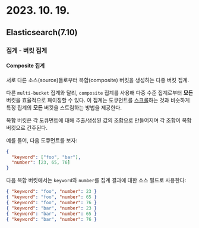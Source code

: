 # 2023. 10. 19.

## Elasticsearch(7.10)

### 집계 - 버킷 집계

#### Composite 집계

서로 다른 소스(source)들로부터 복합(composite) 버킷을 생성하는 다중 버킷 집계.

다른 `multi-bucket` 집계와 달리, `composite` 집계를 사용해 다중 수준 집계로부터 **모든** 버킷을 효율적으로 페이징할 수 있다. 이 집계는 도큐먼트를 [스크롤][scroll]하는 것과 비슷하게 특정 집계의 **모든** 버킷을 스트림하는 방법을 제공한다.

복합 버킷은 각 도큐먼트에 대해 추출/생성된 값의 조합으로 만들어지며 각 조합이 복합 버킷으로 간주된다.

예를 들어, 다음 도큐먼트를 보자:

```json
{
  "keyword": ["foo", "bar"],
  "number": [23, 65, 76]
}
```

다음 복합 버킷에서는 `keyword`와 `number`를 집계 결과에 대한 소스 필드로 사용한다:

```json
{ "keyword": "foo", "number": 23 }
{ "keyword": "foo", "number": 65 }
{ "keyword": "foo", "number": 76 }
{ "keyword": "bar", "number": 23 }
{ "keyword": "bar", "number": 65 }
{ "keyword": "bar", "number": 76 }
```





[scroll]: https://www.elastic.co/guide/en/elasticsearch/reference/7.10/paginate-search-results.html#scroll-search-results